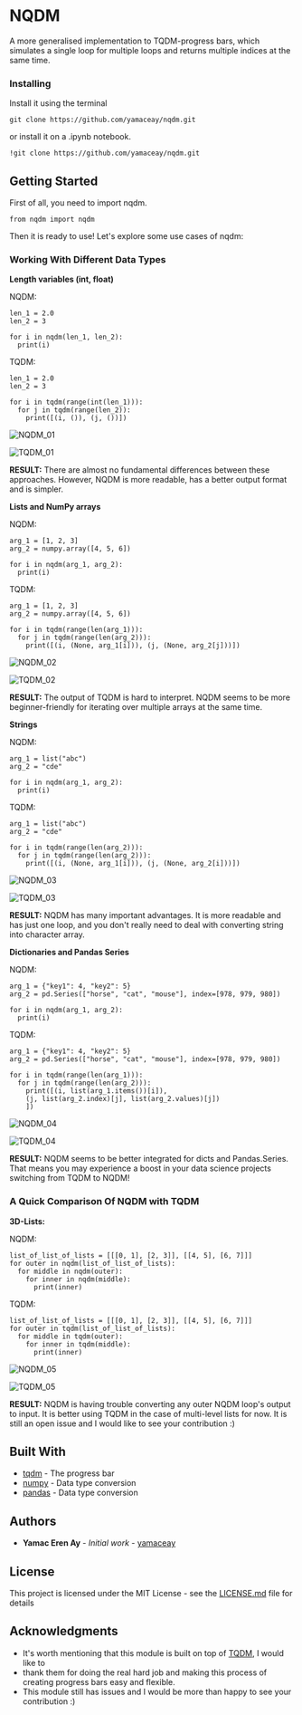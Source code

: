 # NQDM

A more generalised implementation to TQDM-progress bars, 
which simulates a single loop for multiple loops and returns multiple indices at the same time. 

### Installing

Install it using the terminal
```
git clone https://github.com/yamaceay/nqdm.git
```
or install it on a .ipynb notebook.
```
!git clone https://github.com/yamaceay/nqdm.git
```

## Getting Started

First of all, you need to import nqdm.
```
from nqdm import nqdm
```

Then it is ready to use!
Let's explore some use cases of nqdm:

### Working With Different Data Types

**Length variables (int, float)**

NQDM:

```
len_1 = 2.0 
len_2 = 3 

for i in nqdm(len_1, len_2):
  print(i)
```
TQDM:

```
len_1 = 2.0 
len_2 = 3

for i in tqdm(range(int(len_1))):
  for j in tqdm(range(len_2)):
    print([(i, ()), (j, ())])
```

![NQDM_01](https://user-images.githubusercontent.com/46201716/116811201-49422a00-ab48-11eb-8463-7aac66c51bdf.png)

![TQDM_01](https://user-images.githubusercontent.com/46201716/116811230-70006080-ab48-11eb-96e4-83f9214bdf1f.png)


**RESULT:** There are almost no fundamental differences between these approaches. 
However, NQDM is more readable, has a better output format and is simpler.  


**Lists and NumPy arrays**

NQDM:

```
arg_1 = [1, 2, 3]
arg_2 = numpy.array([4, 5, 6])

for i in nqdm(arg_1, arg_2):
  print(i)
```

TQDM:

```
arg_1 = [1, 2, 3]
arg_2 = numpy.array([4, 5, 6])

for i in tqdm(range(len(arg_1))):
  for j in tqdm(range(len(arg_2))):
    print([(i, (None, arg_1[i])), (j, (None, arg_2[j]))])
```

![NQDM_02](https://user-images.githubusercontent.com/46201716/116811241-85758a80-ab48-11eb-83ff-7f0d37a3662f.png)

![TQDM_02](https://user-images.githubusercontent.com/46201716/116811242-8c9c9880-ab48-11eb-8544-f3808107b89b.png)


**RESULT:** The output of TQDM is hard to interpret. 
NQDM seems to be more beginner-friendly for iterating over multiple arrays at the same time.

**Strings**

NQDM:

```
arg_1 = list("abc")
arg_2 = "cde"

for i in nqdm(arg_1, arg_2):
  print(i)
```

TQDM:

```
arg_1 = list("abc")
arg_2 = "cde"

for i in tqdm(range(len(arg_2))):
  for j in tqdm(range(len(arg_2))):
    print([(i, (None, arg_1[i])), (j, (None, arg_2[i]))])
```

![NQDM_03](https://user-images.githubusercontent.com/46201716/116811247-9b834b00-ab48-11eb-927d-bc6d2ea60fcd.png)

![TQDM_03](https://user-images.githubusercontent.com/46201716/116811250-a50cb300-ab48-11eb-8a40-3f114a9c6e18.png)


**RESULT:** NQDM has many important advantages. It is more readable 
and has just one loop, and you don't really need to deal with converting string
into character array.

**Dictionaries and Pandas Series**

NQDM:

```
arg_1 = {"key1": 4, "key2": 5}
arg_2 = pd.Series(["horse", "cat", "mouse"], index=[978, 979, 980])

for i in nqdm(arg_1, arg_2):
  print(i)
```

TQDM: 

```
arg_1 = {"key1": 4, "key2": 5}
arg_2 = pd.Series(["horse", "cat", "mouse"], index=[978, 979, 980])

for i in tqdm(range(len(arg_1))):
  for j in tqdm(range(len(arg_2))):
    print([(i, list(arg_1.items())[i]),
    (j, list(arg_2.index)[j], list(arg_2.values)[j])
    ])
```

![NQDM_04](https://user-images.githubusercontent.com/46201716/116811259-b05fde80-ab48-11eb-8370-000017f70bf2.png)

![TQDM_04](https://user-images.githubusercontent.com/46201716/116811260-b2c23880-ab48-11eb-8149-43bf92d7e214.png)


**RESULT:** NQDM seems to be better integrated for dicts and Pandas.Series.
That means you may experience a boost in your data science projects switching from TQDM to NQDM!


### A Quick Comparison Of NQDM with TQDM

**3D-Lists:**

NQDM:

```
list_of_list_of_lists = [[[0, 1], [2, 3]], [[4, 5], [6, 7]]]
for outer in nqdm(list_of_list_of_lists):
  for middle in nqdm(outer):
    for inner in nqdm(middle):
      print(inner)
```

TQDM:

```
list_of_list_of_lists = [[[0, 1], [2, 3]], [[4, 5], [6, 7]]]
for outer in tqdm(list_of_list_of_lists):
  for middle in tqdm(outer):
    for inner in tqdm(middle):
      print(inner)
```

![NQDM_05](https://user-images.githubusercontent.com/46201716/116811272-c4a3db80-ab48-11eb-912a-9c4322ff1ac2.png)

![TQDM_05](https://user-images.githubusercontent.com/46201716/116811276-cf5e7080-ab48-11eb-8841-398d0045672b.png)


**RESULT:** NQDM is having trouble converting any outer NQDM loop's output to input.
It is better using TQDM in the case of multi-level lists for now. It is still an open issue and 
I would like to see your contribution :)

## Built With

* [tqdm](https://github.com/tqdm/tqdm) - The progress bar
* [numpy](https://github.com/numpy/numpy) - Data type conversion 
* [pandas](https://pandas.pydata.org/) - Data type conversion

## Authors

* **Yamac Eren Ay** - *Initial work* - [yamaceay](https://github.com/yamaceay)

## License

This project is licensed under the MIT License - see the [LICENSE.md](LICENSE.md) file for details

## Acknowledgments

* It's worth mentioning that this module is built on top of [TQDM](https://tqdm.github.io/),  I would like to
* thank them for doing the real hard job and making this process of creating progress bars easy and flexible. 
* This module still has issues and I would be more than happy to see your contribution :)


